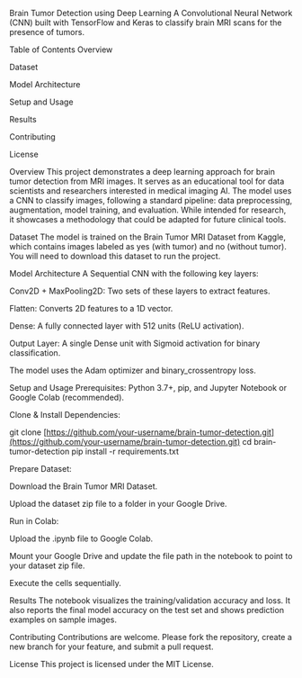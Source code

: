 Brain Tumor Detection using Deep Learning
A Convolutional Neural Network (CNN) built with TensorFlow and Keras to classify brain MRI scans for the presence of tumors.

Table of Contents
Overview

Dataset

Model Architecture

Setup and Usage

Results

Contributing

License

Overview
This project demonstrates a deep learning approach for brain tumor detection from MRI images. It serves as an educational tool for data scientists and researchers interested in medical imaging AI. The model uses a CNN to classify images, following a standard pipeline: data preprocessing, augmentation, model training, and evaluation. While intended for research, it showcases a methodology that could be adapted for future clinical tools.

Dataset
The model is trained on the Brain Tumor MRI Dataset from Kaggle, which contains images labeled as yes (with tumor) and no (without tumor). You will need to download this dataset to run the project.

Model Architecture
A Sequential CNN with the following key layers:

Conv2D + MaxPooling2D: Two sets of these layers to extract features.

Flatten: Converts 2D features to a 1D vector.

Dense: A fully connected layer with 512 units (ReLU activation).

Output Layer: A single Dense unit with Sigmoid activation for binary classification.

The model uses the Adam optimizer and binary_crossentropy loss.

Setup and Usage
Prerequisites: Python 3.7+, pip, and Jupyter Notebook or Google Colab (recommended).

Clone & Install Dependencies:

git clone [https://github.com/your-username/brain-tumor-detection.git](https://github.com/your-username/brain-tumor-detection.git)
cd brain-tumor-detection
pip install -r requirements.txt

Prepare Dataset:

Download the Brain Tumor MRI Dataset.

Upload the dataset zip file to a folder in your Google Drive.

Run in Colab:

Upload the .ipynb file to Google Colab.

Mount your Google Drive and update the file path in the notebook to point to your dataset zip file.

Execute the cells sequentially.

Results
The notebook visualizes the training/validation accuracy and loss. It also reports the final model accuracy on the test set and shows prediction examples on sample images.

Contributing
Contributions are welcome. Please fork the repository, create a new branch for your feature, and submit a pull request.

License
This project is licensed under the MIT License.
